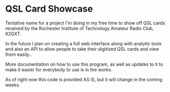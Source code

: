 QSL Card Showcase
=================

Tentative name for a project I'm doing in my free time to show off QSL cards received
by the Rochester Institute of Technology Amateur Radio Club, K2GXT.

In the future I plan on creating a full web interface along with analytic tools and also an API
to allow people to take their digitized QSL cards and view them easily..

More documentation on how to use this program, as well as updates to it to make it easier for everybody
to use is in the works.

As of right now this code is provided AS IS, but it will change in the coming weeks.

